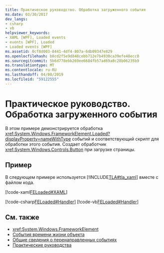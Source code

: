 ```yaml
---
title: Практическое руководство. Обработка загруженного события
ms.date: 03/30/2017
dev_langs:
- csharp
- vb
helpviewer_keywords:
- XAML [WPF], Loaded events
- events [WPF], Loaded
- Loaded events [WPF]
ms.assetid: 0cf8d003-8441-4df4-807a-6db09347e829
ms.openlocfilehash: b8cd2f5e9d848cebb712e7b4930ca39efe48ecc0
ms.sourcegitcommit: 5b6d778ebb269ee6684fb57ad69a8c28b06235b9
ms.translationtype: MT
ms.contentlocale: ru-RU
ms.lasthandoff: 04/08/2019
ms.locfileid: "59122555"
---
```

# <a name="how-to-handle-a-loaded-event"></a>Практическое руководство. Обработка загруженного события
В этом примере демонстрируется обработка <xref:System.Windows.FrameworkElement.Loaded?displayProperty=nameWithType> событий и соответствующий скрипт для обработки этого события. Создает обработчик <xref:System.Windows.Controls.Button> при загрузке страницы.  
  
## <a name="example"></a>Пример  
 В следующем примере используется [!INCLUDE[TLA#tla_xaml](../../../../includes/tlasharptla-xaml-md.md)] вместе с файлом кода.  
  
 [!code-xaml[FELoaded#XAML](~/samples/snippets/csharp/VS_Snippets_Wpf/FELoaded/CSharp/default.xaml#xaml)]  
  
 [!code-csharp[FELoaded#Handler](~/samples/snippets/csharp/VS_Snippets_Wpf/FELoaded/CSharp/default.xaml.cs#handler)]
 [!code-vb[FELoaded#Handler](~/samples/snippets/visualbasic/VS_Snippets_Wpf/FELoaded/VisualBasic/default.xaml.vb#handler)]  
  
## <a name="see-also"></a>См. также

- <xref:System.Windows.FrameworkElement>
- [События времени жизни объекта](object-lifetime-events.md)
- [Общие сведения о перенаправленных событиях](routed-events-overview.md)
- [Практические руководства](base-elements-how-to-topics.md)
